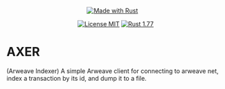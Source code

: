 <div align="center">

<a style="margin-right:15px" href="#"><img src="https://forthebadge.com/images/badges/made-with-rust.svg" alt="Made with Rust"/></a>


<a href="https://opensource.org/licenses/MIT"><img src="https://img.shields.io/badge/License-MIT-brightgreen.svg" alt="License MIT"/></a>
<a href="https://www.rust-lang.org/"><img src="https://img.shields.io/badge/rust-1.78-orange.svg" alt="Rust 1.77"/></a>

</div>

# AXER

(Arweave Indexer) A simple Arweave client for connecting to arweave net, index a transaction by its id, and dump it to a file.